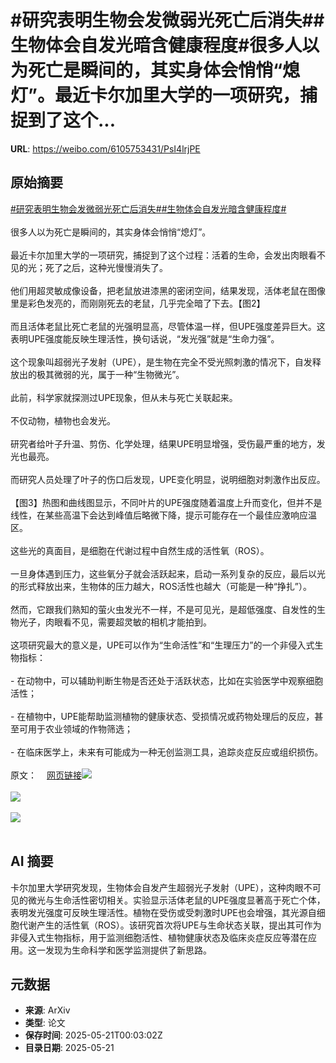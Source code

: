# #研究表明生物会发微弱光死亡后消失##生物体会自发光暗含健康程度#很多人以为死亡是瞬间的，其实身体会悄悄“熄灯”。最近卡尔加里大学的一项研究，捕捉到了这个...

**URL**: https://weibo.com/6105753431/PsI4lrjPE

## 原始摘要

<a href="https://m.weibo.cn/search?containerid=231522type%3D1%26t%3D10%26q%3D%23%E7%A0%94%E7%A9%B6%E8%A1%A8%E6%98%8E%E7%94%9F%E7%89%A9%E4%BC%9A%E5%8F%91%E5%BE%AE%E5%BC%B1%E5%85%89%E6%AD%BB%E4%BA%A1%E5%90%8E%E6%B6%88%E5%A4%B1%23&amp;extparam=%23%E7%A0%94%E7%A9%B6%E8%A1%A8%E6%98%8E%E7%94%9F%E7%89%A9%E4%BC%9A%E5%8F%91%E5%BE%AE%E5%BC%B1%E5%85%89%E6%AD%BB%E4%BA%A1%E5%90%8E%E6%B6%88%E5%A4%B1%23" data-hide=""><span class="surl-text">#研究表明生物会发微弱光死亡后消失#</span></a><a href="https://m.weibo.cn/search?containerid=231522type%3D1%26t%3D10%26q%3D%23%E7%94%9F%E7%89%A9%E4%BD%93%E4%BC%9A%E8%87%AA%E5%8F%91%E5%85%89%E6%9A%97%E5%90%AB%E5%81%A5%E5%BA%B7%E7%A8%8B%E5%BA%A6%23&amp;extparam=%23%E7%94%9F%E7%89%A9%E4%BD%93%E4%BC%9A%E8%87%AA%E5%8F%91%E5%85%89%E6%9A%97%E5%90%AB%E5%81%A5%E5%BA%B7%E7%A8%8B%E5%BA%A6%23" data-hide=""><span class="surl-text">#生物体会自发光暗含健康程度#</span></a><br><br>很多人以为死亡是瞬间的，其实身体会悄悄“熄灯”。<br><br>最近卡尔加里大学的一项研究，捕捉到了这个过程：活着的生命，会发出肉眼看不见的光；死了之后，这种光慢慢消失了。<br><br>他们用超灵敏成像设备，把老鼠放进漆黑的密闭空间，结果发现，活体老鼠在图像里是彩色发亮的，而刚刚死去的老鼠，几乎完全暗了下去。【图2】<br><br>而且活体老鼠比死亡老鼠的光强明显高，尽管体温一样，但UPE强度差异巨大。这表明UPE强度能反映生理活性，换句话说，“发光强”就是“生命力强”。<br><br>这个现象叫超弱光子发射（UPE），是生物在完全不受光照刺激的情况下，自发释放出的极其微弱的光，属于一种“生物微光”。<br><br>此前，科学家就探测过UPE现象，但从未与死亡关联起来。<br><br>不仅动物，植物也会发光。<br><br>研究者给叶子升温、剪伤、化学处理，结果UPE明显增强，受伤最严重的地方，发光也最亮。<br><br>而研究人员处理了叶子的伤口后发现，UPE变化明显，说明细胞对刺激作出反应。<br><br>【图3】热图和曲线图显示，不同叶片的UPE强度随着温度上升而变化，但并不是线性，在某些高温下会达到峰值后略微下降，提示可能存在一个最佳应激响应温区。<br><br>这些光的真面目，是细胞在代谢过程中自然生成的活性氧（ROS）。<br><br>一旦身体遇到压力，这些氧分子就会活跃起来，启动一系列复杂的反应，最后以光的形式释放出来，生物体的压力越大，ROS活性也越大（可能是一种“挣扎”）。<br><br>然而，它跟我们熟知的萤火虫发光不一样，不是可见光，是超低强度、自发性的生物光子，肉眼看不见，需要超灵敏的相机才能拍到。<br><br>这项研究最大的意义是，UPE可以作为“生命活性”和“生理压力”的一个非侵入式生物指标：<br><br>- 在动物中，可以辅助判断生物是否还处于活跃状态，比如在实验医学中观察细胞活性；<br><br>- 在植物中，UPE能帮助监测植物的健康状态、受损情况或药物处理后的反应，甚至可用于农业领域的作物筛选；<br><br>- 在临床医学上，未来有可能成为一种无创监测工具，追踪炎症反应或组织损伤。<br><br>原文：<a href="https://weibo.cn/sinaurl?u=https%3A%2F%2Fpubs.acs.org%2Fdoi%2F10.1021%2Facs.jpclett.4c03546" data-hide=""><span class="url-icon"><img style="width: 1rem;height: 1rem" src="https://h5.sinaimg.cn/upload/2015/09/25/3/timeline_card_small_web_default.png" referrerpolicy="no-referrer"></span><span class="surl-text">网页链接</span></a><img style="" src="https://tvax3.sinaimg.cn/large/006Fd7o3gy1i1m2mdvsluj30zk0eph2q.jpg" referrerpolicy="no-referrer"><br><br><img style="" src="https://tvax1.sinaimg.cn/large/006Fd7o3gy1i1m2mfqdszj30zk0i6tg8.jpg" referrerpolicy="no-referrer"><br><br><img style="" src="https://tvax3.sinaimg.cn/large/006Fd7o3gy1i1m2mg5ft1j310k0indru.jpg" referrerpolicy="no-referrer"><br><br>

## AI 摘要

卡尔加里大学研究发现，生物体会自发产生超弱光子发射（UPE），这种肉眼不可见的微光与生命活性密切相关。实验显示活体老鼠的UPE强度显著高于死亡个体，表明发光强度可反映生理活性。植物在受伤或受刺激时UPE也会增强，其光源自细胞代谢产生的活性氧（ROS）。该研究首次将UPE与生命状态关联，提出其可作为非侵入式生物指标，用于监测细胞活性、植物健康状态及临床炎症反应等潜在应用。这一发现为生命科学和医学监测提供了新思路。

## 元数据

- **来源**: ArXiv
- **类型**: 论文
- **保存时间**: 2025-05-21T00:03:02Z
- **目录日期**: 2025-05-21
